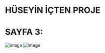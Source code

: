# HÜSEYİN İÇTEN PROJE 


# SAYFA 3:
![image](https://github.com/huseyinicten/bitrme2/assets/115720201/e1c1d017-326b-438b-af80-4c57c18e0c30)
![image](https://github.com/huseyinicten/bitrme2/assets/115720201/004de88f-d7b3-47d7-b5a7-4253e669b04e)



